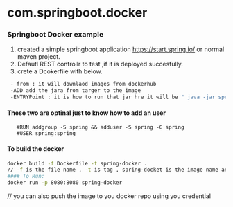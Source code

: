 # com.springboot.docker
### Springboot Docker example

1. created a simple springboot application https://start.spring.io/ or normal maven project.
2. Defautl REST controllr to test ,if it is deployed succesfully.
3. crete a Dcokerfile with below.
 ```bash
  - from : it will downlaod images from dockerhub
  -ADD add the jara from targer to the image
  -ENTRYPoint : it is how to run that jar hre it will be " java -jar spring-docker.jar"
  ```
  #### These two are optinal just to know how to add an user 
       #RUN addgroup -S spring && adduser -S spring -G spring
       #USER spring:spring
  #### To build the docker
   ```bash
  docker build -f Dockerfile -t spring-docker . 
  // -f is the file name , -t is tag , spring-docket is the image name and . is cuurnet directory where the file is
  #### To Run:
  docker run -p 8080:8080 spring-docker
   ```
  
  // you can also push the image to you docker repo using you credential

